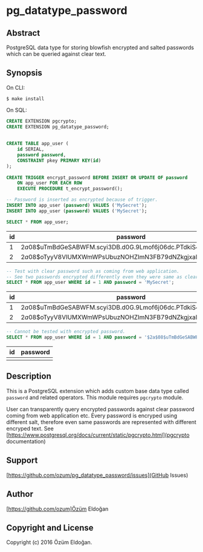 pg_datatype_password
====================

Abstract
--------

PostgreSQL data type for storing blowfish encrypted and salted passwords which can be queried against clear text.

Synopsis
--------

On CLI:

    $ make install
    
On SQL: 
 
```SQL
CREATE EXTENSION pgcrypto;
CREATE EXTENSION pg_datatype_password;
    
    
CREATE TABLE app_user (
    id SERIAL,
    password password,
    CONSTRAINT pkey PRIMARY KEY(id)
);
 
CREATE TRIGGER encrypt_password BEFORE INSERT OR UPDATE OF password 
    ON app_user FOR EACH ROW 
    EXECUTE PROCEDURE t_encrypt_password();

-- Password is inserted as encrypted because of trigger.
INSERT INTO app_user (password) VALUES ('MySecret');
INSERT INTO app_user (password) VALUES ('MySecret');
```

```SQL
SELECT * FROM app_user;
```

id    | password
------|---------------
1     | $2a$08$uTmBdGeSABWFM.scyi3DB.d0G.9Lmof6j06dc.PTdkiS4AeyoCjGu
2     | $2a$08$oTyyV8VlUMXWmWPsUbuzNOHZImN3FB79dNZkgjxaDH8/gWCU8/Jli


```SQL
-- Test with clear password such as coming from web application.
-- See two passwords encrypted differently even they were same as clear text, because every password is created with different salt.
SELECT * FROM app_user WHERE id = 1 AND password = 'MySecret';  

```

id    | password
------|---------------
1     | $2a$08$uTmBdGeSABWFM.scyi3DB.d0G.9Lmof6j06dc.PTdkiS4AeyoCjGu
2     | $2a$08$oTyyV8VlUMXWmWPsUbuzNOHZImN3FB79dNZkgjxaDH8/gWCU8/Jli

```SQL
-- Cannot be tested with encrypted password.
SELECT * FROM app_user WHERE id = 1 AND password = '$2a$08$uTmBdGeSABWFM.scyi3DB.d0G.9Lmof6j06dc.PTdkiS4AeyoCjGu';  
```

id    | password
------|---------------
      | 

Description
-----------

This is a PostgreSQL extension which adds custom base data type called `password` and related operators. This module requires `pgcrypto` module.
 
User can transparently query encrypted passwords against clear password coming from web application etc. Every password is encryped using different
 salt, therefore even same passwords are represented with different encryped text. See [https://www.postgresql.org/docs/current/static/pgcrypto.html](pgcrypto documentation)


Support
-------

  [https://github.com/ozum/pg_datatype_password/issues](GitHub Issues)

Author
------

[https://github.com/ozum]Özüm Eldoğan

Copyright and License
---------------------

Copyright (c) 2016 Özüm Eldoğan.

